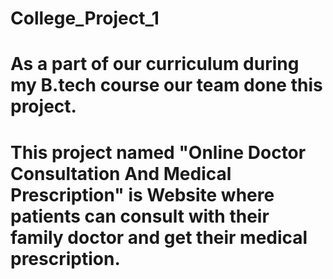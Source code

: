 # College_Project_1
# As a part of our curriculum during my B.tech course our team done this project.
# This project named "Online Doctor Consultation And Medical Prescription" is Website where patients can consult with their family doctor and get their medical prescription.
